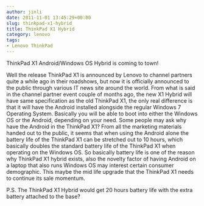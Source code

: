 ```yaml
---
author: jinli
date: 2011-11-01 13:45:29+00:00
slug: thinkpad-x1-hybrid
title: ThinkPad X1 Hybrid
category: lenovo
tags:
- Lenovo ThinkPad
---
```

ThinkPad X1 Android/Windows OS Hybrid is coming to town!

Well the release ThinkPad X1 is announced by Lenovo to channel partners quite a while ago in their roadshows, but now it is officially announced to the public through various IT news site around the world. From what is said in the channel partner event couple of months ago, the new X1 Hybrid will have same specification as the old ThinkPad X1, the only real difference is that it will have the Android installed alongside the regular Windows 7 Operating System. Basically you will be able to boot into either the Windows OS or the Android, depending on your need. Some people may ask why have the Android in the ThinkPad X1? From all the marketing materials handed out to the public, it seems that when using the Android alone the battery life of the ThinkPad X1 can be stretched out to 10 hours, which basically doubles the standard battery life of the ThinkPad X1 when operating on the Windows OS. So basically battery life is one of the reason why ThinkPad X1 hybrid exists, also the novelty factor of having Android on a laptop that also runs Windows OS may interest certain consumer demographic. This maybe the mid life upgrade that the ThinkPad X1 needs to continue its sale momentum.

P.S. The ThinkPad X1 Hybrid would get 20 hours battery life with the extra battery attached to the base?
